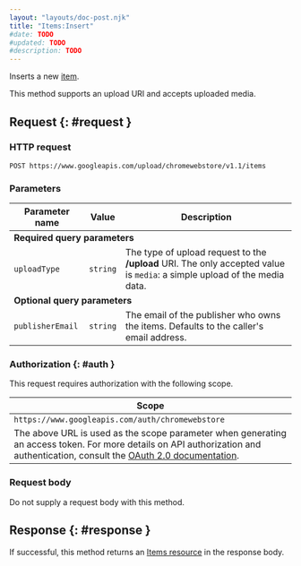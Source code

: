 ```yaml
---
layout: "layouts/doc-post.njk"
title: "Items:Insert"
#date: TODO
#updated: TODO
#description: TODO
---
```


Inserts a new [item][1].

This method supports an upload URI and accepts uploaded media.

## Request {: #request }

### HTTP request

```text
POST https://www.googleapis.com/upload/chromewebstore/v1.1/items
```

### Parameters

<table><thead><tr><th>Parameter name</th><th>Value</th><th>Description</th></tr></thead><tbody><tr><td colspan="3"><b>Required query parameters</b></td></tr><tr id="uploadType_id"><td><code>uploadType</code></td><td><code>string</code></td><td>The type of upload request to the <strong>/upload</strong> URI. The only accepted value is <code>media</code>: a simple upload of the media data.</td></tr><tr><td colspan="3"><b>Optional query parameters</b></td></tr><tr id="publisherEmail"><td><code>publisherEmail</code></td><td><code>string</code></td><td>The email of the publisher who owns the items. Defaults to the caller's email address.</td></tr></tbody></table>

### Authorization {: #auth }

This request requires authorization with the following scope.

<table><thead><tr><th>Scope</th></tr></thead><tbody><tr><td><code>https://www.googleapis.com/auth/chromewebstore</code></td></tr><tr><td>The above URL is used as the scope parameter when generating an access token. For more details on API authorization and authentication, consult the <a href="https://developers.google.com/accounts/docs/OAuth2">OAuth 2.0 documentation</a>.</td></tr></tbody></table>

### Request body

Do not supply a request body with this method.

## Response {: #response }

If successful, this method returns an [Items resource][3] in the response body.

[1]: /docs/webstore/webstore_api/items/
[2]: https://developers.google.com/accounts/docs/OAuth2
[3]: /docs/webstore/webstore_api/items/#resource
